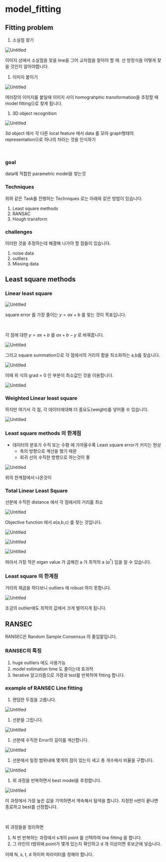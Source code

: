 # model_fitting

## Fitting problem

1. 소실점 찾기

![Untitled](../images/model_fitting/Untitled.png)

이미지 상에서 소실점을 찾을 line을 그어 교차점을 찾아야 할 때. 선 방정식을 어떻게 찾을 것인지 알아야합니다.

1. 이미지 붙이기

![Untitled](../images/model_fitting/Untitled%201.png)

여러장의 이미지를 붙일때 이미지 사이 homograhphic transformation을 추정할 때 model fitting으로 찾게 됩니다.

1. 3D object recognition

![Untitled](../images/model_fitting/Untitled%202.png)

3d object 에서 각 다른 local feature 에서 data 를 모아 graph형태의 representation으로 하나의 차라는 것을 인식하기

</br>

### goal

data에 적합한 parametric model을 찾는것

### Techniques

위와 같은 Task를 진행하는 Techniques 로는 아래와 같은 방법이 있습니다.

1. Least square methods
2. RANSAC
3. Hough transform

### challenges

이러한 것을 추정하는데 해결해 나가야 할 점들이 있습니다.

1. noise data
2. outliers
3. Missing data

## Least square methods

### Linear least square

![Untitled](../images/model_fitting/Untitled%203.png)

square error 를 가장 줄이는 $y=ax+b$  를 찾는 것이 목표입니다.

</br>

각 점에 대한 $y=ax+b$ 를 $ax+b-y$ 로 바꿔줍니다.

![Untitled](../images/model_fitting/Untitled%204.png)

그리고 square summation으로 각 점에서의 거리의 합을 최소화하는 a,b를 찾습니다.

![Untitled](../images/model_fitting/Untitled%205.png)

이때 위 식의 grad = 0 인 부분이 최소값인 것을 이용합니다.

![Untitled](../images/model_fitting/Untitled%206.png)

### Weighted Linear least square

하지만 여기서 각 점, 각 데이터에대해 더 중요도(weight)를 넣어줄 수 있습니다.

![Untitled](../images/model_fitting/Untitled%207.png)

### Least square methods 의 한계점

- 데이터의 분포가 수직 또는 수평 에 가까울수록 Least square error가 커지는 현상
    - 축의 방향으로 계산을 했기 때문
    - 회귀 선의 수직한 방향으로 하는것이 좋

![Untitled](../images/model_fitting/Untitled%208.png)

위의 한계점에서 나온것이

### Total Linear Least Square

선분에 수직한 distance 에서 각 점에서의 거리를 최소

![Untitled](../images/model_fitting/Untitled%209.png)

Objective function 에서 $a$(a,b,c) 를 찾는 것입니다.

![Untitled](../images/model_fitting/Untitled%2010.png)

![Untitled](../images/model_fitting/Untitled%2011.png)

![Untitled](../images/model_fitting/Untitled%2012.png)

따라서 가장 작은 eigan value 가 곱해진 a 가 최적의 a ($a^*$) 임을 알 수 있습니다.

### Least square 의 한계점

거리의 제곱을 하다보니 outliers 에 robust 하지 못합니다.

![Untitled](../images/model_fitting/Untitled%2013.png)

조금의 outlier에도 최적의 값에서 크게 벌어지게 됩니다.

## RANSEC

RANSEC은 Random Sample Consensus 의 줄임말입니다.

### RANSEC의 특징

1. huge outliers 에도 사용가능
2. model estimation time 도 줄이는데 효과적
3. Iterative 알고리즘으로 가정과 test를 반복하여 fitting 합니다.

### example of RANSEC Line fitting

1. 랜덤한 두점을 고릅니다.

![Untitled](../images/model_fitting/Untitled%2014.png)

1. 선분을 그립니다.

![Untitled](../images/model_fitting/Untitled%2015.png)

1. 선분에 수직한 Error의 길이를 계산합니다.

![Untitled](../images/model_fitting/Untitled%2016.png)

1. 선분에서 일정 범위내에 몇개의 점이 있는지 세고 총 개수에서 비율을 구합니다.

![Untitled](../images/model_fitting/Untitled%2017.png)

1. 위 과정을 반복하면서 best model을 추정합니다.

![Untitled](../images/model_fitting/Untitled%2018.png)

이 과정에서 가장 높은 값을 기억하면서 계속해서 탐색을 합니다. 지정한 n번이 끝나면 종료하고 best를 선정합니다.

</br>

위 과정들을 정리하면

1. N 번 반복하는 과정에서 s개의 point 를 선택하여 line fitting 을 합니다.
2. 그 라인의 t범위에 point가 몇개 있는지 확인하고 d 개 이상이면 후보군에 넣습니다.

이때 N, s, t, d 하이퍼 파라미터를 정해야 합니다.